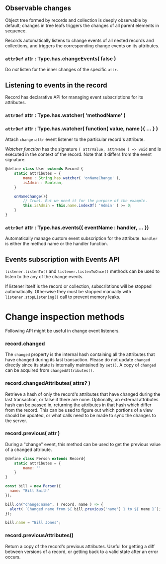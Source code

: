 ## Observable changes

Object tree formed by records and collection is deeply observable by default; changes in tree leafs triggers the changes of all parent elements in sequence.

Records automatically listens to change events of all nested records and collections, and triggers the corresponding change events on its attributes.

### `attrDef` attr : Type.has.changeEvents( false )

Do _not_ listen for the inner changes of the specific `attr`.

## Listening to events in the record

Record has declarative API for managing event subscriptions for its attributes.

### `attrDef` attr : Type.has.watcher( 'methodName' )
### `attrDef` attr : Type.has.watcher( function( value, name ){ ... } )

Attach `change:attr` event listener to the particular record's attribute.

_Watcher function_ has the signature `( attrValue, attrName ) => void` and is executed in the context of the record. Note that it differs from the event signature.

```javascript
@define class User extends Record {
    static attributes = {
        name : String.has.watcher( 'onNameChange' ),
        isAdmin : Boolean,
    }

    onNameChange(){
        // Cruel. But we need it for the purpose of the example.
        this.isAdmin = this.name.indexOf( 'Admin' ) >= 0; 
    }
}
```

### `attrDef` attr : Type.has.events({ eventName : handler, ... })

Automatically manage custom event subscription for the attribute. `handler` is either the method name or the handler function.

## Events subscription with Events API

`listener.listenTo()` and `listener.listenToOnce()` methods can be used to listen to the any of the change events.

If listener itself is the record or collection, subscribtions will be stopped automatically. Otherwise they must be stopped
manually with `listener.stopListening()` call to prevent memory leaks.

# Change inspection methods

Following API might be useful in change event listeners.

### record.changed

The `changed` property is the internal hash containing all the attributes that have changed during its last transaction.
Please do not update `changed` directly since its state is internally maintained by `set()`.
A copy of `changed` can be acquired from `changedAttributes()`.

### record.changedAttributes( attrs? ) 

Retrieve a hash of only the record's attributes that have changed during the last transaction,
or false if there are none. Optionally, an external attributes hash can be passed in,
returning the attributes in that hash which differ from the record.
This can be used to figure out which portions of a view should be updated,
or what calls need to be made to sync the changes to the server.

### record.previous( attr ) 

During a "change" event, this method can be used to get the previous value of a changed attribute.

```javascript
@define class Person extends Record{
    static attributes = {
        name: ''
    }
}

const bill = new Person({
  name: "Bill Smith"
});

bill.on("change:name", ( record, name ) => {
  alert( `Changed name from ${ bill.previous('name') } to ${ name }`);
});

bill.name = "Bill Jones";
```

### record.previousAttributes()

Return a copy of the record's previous attributes. Useful for getting a diff between versions of a record, or getting back to a valid state after an error occurs.